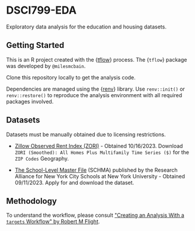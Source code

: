 # DSCI799-EDA

Exploratory data analysis for the education and housing datasets.

## Getting Started

This is an R project created with the {[tflow](https://github.com/milesmcbain/tflow)} process. The {`tflow`} package was developed by `@milesmcbain`.

Clone this repository locally to get the analysis code.

Dependencies are managed using the {[renv](https://rstudio.github.io/renv/articles/renv.html#libraries-and-repositories)} library. Use `renv::init()` or `renv::restore()` to reproduce the analysis environment with all required packages involved.

## Datasets

Datasets must be manually obtained due to licensing restrictions.

- [Zillow Observed Rent Index (ZORI)](https://www.zillow.com/research/data/) - Obtained 10/16/2023. Download `ZORI (Smoothed): All Homes Plus Multifamily Time Series ($)` for the `ZIP Codes` Geography.

- [The School-Level Master File](https://steinhardt.nyu.edu/research-alliance/research/school-level-master-file) (SCHMA) published by the Research Alliance for New York City Schools at New York University - Obtained 09/11/2023. Apply for and download the dataset.

## Methodology

To understand the workflow, please consult ["Creating an Analysis With a `targets` Workflow" by Robert M Flight](https://rmflight.github.io/posts/2022-09-27-creating-an-analysis-using-targets/#tldr).
